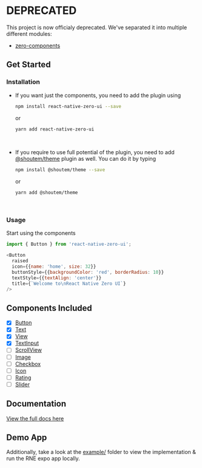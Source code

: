 # DEPRECATED
This project is now officialy deprecated. We've separated it into multiple different modules:
* [zero-components](https://github.com/ZeroMolecule/zero-components)
## Get Started

### Installation

- If you want just the components, you need to add the plugin using 

  ```bash
  npm install react-native-zero-ui --save
  ```

   or 

  ```bash
  yarn add react-native-zero-ui
  ```

  ​

- If you require to use full potential of the plugin, you need to add [@shoutem/theme](https://github.com/shoutem/theme) plugin as well. You can do it by typing 

  ```bash
  npm install @shoutem/theme --save
  ```

  or

  ```bash
  yarn add @shoutem/theme
  ```

  ​

### Usage

Start using the components

```js
import { Button } from 'react-native-zero-ui';

<Button
  raised
  icon={{name: 'home', size: 32}}
  buttonStyle={{backgroundColor: 'red', borderRadius: 10}}
  textStyle={{textAlign: 'center'}}
  title={`Welcome to\nReact Native Zero UI`}
/>
```

## Components Included

- [x] [Button](https://zeromolecule.github.io/react-native-zero-ui/button)
- [x] [Text](https://zeromolecule.github.io/react-native-zero-ui/text)
- [x] [View](https://zeromolecule.github.io/react-native-zero-ui/view)
- [x] [TextInput](https://zeromolecule.github.io/react-native-zero-ui/textInput)
- [ ] [ScrollView](https://zeromolecule.github.io/react-native-zero-ui/scrollView)
- [ ] [Image](https://zeromolecule.github.io/react-native-zero-ui/image)
- [ ] [Checkbox](https://zeromolecule.github.io/react-native-zero-ui/checkbox)
- [ ] [Icon](https://zeromolecule.github.io/react-native-zero-ui/icon)
- [ ] [Rating](https://zeromolecule.github.io/react-native-zero-ui/rating)
- [ ] [Slider](https://zeromolecule.github.io/react-native-zero-ui/slider)

## Documentation

[View the full docs here](https://zeromolecule.github.io/react-native-zero-ui)

## Demo App

<!--Checkout the official [Zero UI App](https://expo.io/@dmacan/react-native-zero-ui-app) on Expo which uses all of the React Native Zero UI components.--> 

Additionally, take a look at the [example/](https://github.com/ZeroMolecule/react-native-zero-ui/tree/master/example) folder to view the implementation & run the RNE expo app locally.
